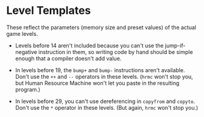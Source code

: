 # Level Templates

These reflect the parameters (memory size and preset values) of the actual game levels.

- Levels before 14 aren't included because you can't use the jump-if-negative instruction in them, so writing code by hand should be simple enough that a compiler doesn't add value.

- In levels before 19, the `bump+` and `bump-` instructions aren't available. Don't use the `++` and `--` operators in these levels. (`hrmc` won't stop you, but Human Resource Machine won't let you paste in the resulting program.)

- In levels before 29, you can't use dereferencing in `copyfrom` and `copyto`. Don't use the `*` operator in these levels. (But again, `hrmc` won't stop you.)
